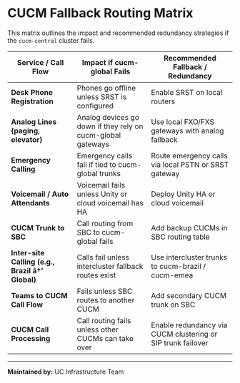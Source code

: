 # CUCM Fallback Routing Matrix

This matrix outlines the impact and recommended redundancy strategies if the `cucm-central` cluster fails.

| Service / Call Flow                   | Impact if cucm-global Fails                                                    | Recommended Fallback / Redundancy                                |
|--------------------------------------|--------------------------------------------------------------------------------|------------------------------------------------------------------|
| **Desk Phone Registration**          | Phones go offline unless SRST is configured                                   | Enable SRST on local routers                                     |
| **Analog Lines (paging, elevator)**  | Analog devices go down if they rely on cucm-global gateways                   | Use local FXO/FXS gateways with analog fallback                  |
| **Emergency Calling**                | Emergency calls fail if tied to cucm-global trunks                             | Route emergency calls via local PSTN or SRST gateway             |
| **Voicemail / Auto Attendants**      | Voicemail fails unless Unity or cloud voicemail has HA                         | Deploy Unity HA or cloud voicemail                               |
| **CUCM Trunk to SBC**                | Call routing from SBC to cucm-global fails                                     | Add backup CUCMs in SBC routing table                            |
| **Inter-site Calling (e.g., Brazil â†’ Global)** | Calls fail unless intercluster fallback routes exist                    | Use intercluster trunks to cucm-brazil / cucm-emea               |
| **Teams to CUCM Call Flow**          | Fails unless SBC routes to another CUCM                                        | Add secondary CUCM trunk on SBC                                  |
| **CUCM Call Processing**             | Call routing fails unless other CUCMs can take over                            | Enable redundancy via CUCM clustering or SIP trunk failover      |

---

**Maintained by:** UC Infrastructure Team 